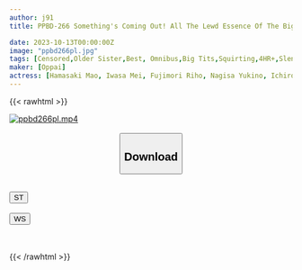 ```yaml
---
author: j91
title: PPBD-266 Something's Coming Out! All The Lewd Essence Of The Big Breasted Girl Is Released! Incontinence/Squirting Flood Acme 80 Consecutive BEST

date: 2023-10-13T00:00:00Z
image: "ppbd266pl.jpg"
tags: [Censored,Older Sister,Best, Omnibus,Big Tits,Squirting,4HR+,Slender,Urination	]
maker: [Oppai]
actress: [Hamasaki Mao, Iwasa Mei, Fujimori Riho, Nagisa Yukino, Ichiro Sayuri,  Yuzuriha Karen, Kitano Mina, Momonaga Sarina, Mizuhara Misono ,Aino Momona]
---
```



{{< rawhtml >}}

<div class="video" data-videoid="K9zokqGBmks0elG">
    <a href="javascript:;">
        <img src="https://my.j91.asia/posts/ppbd266pl/ppbd266pl.jpg" width="WIDTH" height="HEIGHT" alt="ppbd266pl.mp4" loading="lazy">
    </a>
</div>

<script type="text/javascript" src="https://j91.asia/asset/on-demand-st.js"></script>

<br>
  <link rel="stylesheet" href="https://j91.asia/asset/bs5.css">
  
  <center>
  <button class="btn btn-primary" type="button" data-bs-toggle="collapse" data-bs-target=".multi-collapse" aria-expanded="false" aria-controls="multiCollapseExample1 multiCollapseExample2"><h2>Download</h2></button></center>
</p>
<div class="row">
  <div class="col">
    <div class="collapse multi-collapse" id="multiCollapseExample1">
      <div class="card card-body">
	      	      <br>
<div class="buttons">  
<a href="https://streamtape.to/v/K9zokqGBmks0elG"><button class="btn-hover color-3"><i class="fa fa-download"></i> ST</button></a></div>
    </div>
  </div>
</div>
  <div class="col">
    <div class="collapse multi-collapse" id="multiCollapseExample2">
      <div class="card card-body">
	      <br>
<div class="buttons">
    <a href="https://wolfstream.tv/gm35rv3rtce3"><button class="btn-hover color-9"><i class="fa fa-download"></i> WS</button></a></div>
<br><br>
      </div>
    </div>
  </div>
</div>

{{< /rawhtml >}}
